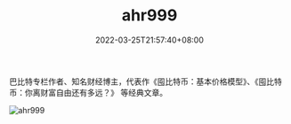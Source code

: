 ﻿---
weight: 
title: "ahr999"
description: "巴比特专栏作者、知名财经博主，代表作《囤比特币：基本价格模型》、《囤比特币：你离财富自由还有多远？》等经典文章"
date: 2022-03-25T21:57:40+08:00
lastmod: 2022-7-15T15:47:41+08:00
draft: false
authors: ["DongShanQing"]
featuredImage: "ahr999.png"
link: "https://m.weibo.cn/u/7674673532?uid=7674673532&luicode=10000011&lfid=100103type%3D1%26q%3Dahr999"
tags: ["微博","ahr999"]
categories: ["navigation"]
navigation: ["微博"]
lightgallery: true
toc: true
pinned: false
recommend: false
recommend1: false
---
巴比特专栏作者、知名财经博主，代表作《囤比特币：基本价格模型》、《囤比特币：你离财富自由还有多远？》
等经典文章。

![ahr999](C:\Users\Administrator\Desktop\7.15\ahr999\ahr999.png)
